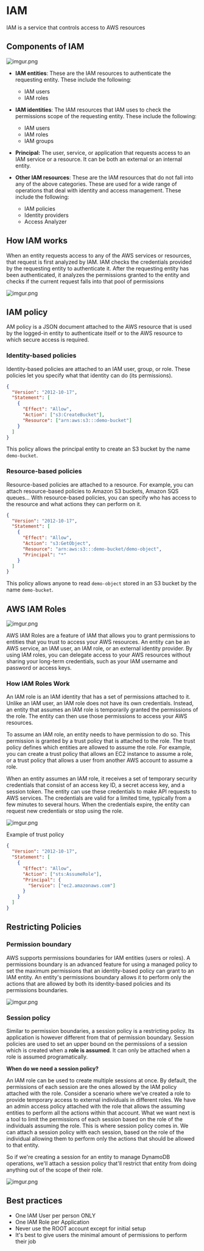 # IAM

IAM is a service that controls access to AWS resources

## Components of IAM

![imgur.png](https://i.imgur.com/SQBo4HN.png)

- **IAM entities**: These are the IAM resources to authenticate the requesting entity. These include the following:

  - IAM users
  - IAM roles

- **IAM identities**: The IAM resources that IAM uses to check the permissions scope of the requesting entity. These include the following:

  - IAM users
  - IAM roles
  - IAM groups

- **Principal:** The user, service, or application that requests access to an IAM service or a resource. It can be both an external or an internal entity.
- **Other IAM resources**: These are the IAM resources that do not fall into any of the above categories. These are used for a wide range of operations that deal with identity and access management. These include the following:
  - IAM policies
  - Identity providers
  - Access Analyzer

## How IAM works

When an entity requests access to any of the AWS services or resources, that request is first analyzed by IAM. IAM checks the credentials provided by the requesting entity to authenticate it. After the requesting entity has been authenticated, it analyzes the permissions granted to the entity and checks if the current request falls into that pool of permissions

![imgur.png](https://i.imgur.com/2P4miuD.png)

## IAM policy

AM policy is a JSON document attached to the AWS resource that is used by the logged-in entity to authenticate itself or to the AWS resource to which secure access is required.

### Identity-based policies

Identity-based policies are attached to an IAM user, group, or role. These policies let you specify what that identity can do (its permissions).

```json
{
  "Version": "2012-10-17",
  "Statement": [
    {
      "Effect": "Allow",
      "Action": ["s3:CreateBucket"],
      "Resource": ["arn:aws:s3:::demo-bucket"]
    }
  ]
}
```

This policy allows the principal entity to create an S3 bucket by the name `demo-bucket`.

### Resource-based policies

Resource-based policies are attached to a resource. For example, you can attach resource-based policies to Amazon S3 buckets, Amazon SQS queues... With resource-based policies, you can specify who has access to the resource and what actions they can perform on it.

```json
{
  "Version": "2012-10-17",
  "Statement": [
    {
      "Effect": "Allow",
      "Action": "s3:GetObject",
      "Resource": "arn:aws:s3:::demo-bucket/demo-object",
      "Principal": "*"
    }
  ]
}
```

This policy allows anyone to read `demo-object` stored in an S3 bucket by the name `demo-bucket`.

## AWS IAM Roles

![imgur.png](https://i.imgur.com/4hFLLFx.png)

AWS IAM Roles are a feature of IAM that allows you to grant permissions to entities that you trust to access your AWS resources. An entity can be an AWS service, an IAM user, an IAM role, or an external identity provider. By using IAM roles, you can delegate access to your AWS resources without sharing your long-term credentials, such as your IAM username and password or access keys.

### How IAM Roles Work

An IAM role is an IAM identity that has a set of permissions attached to it. Unlike an IAM user, an IAM role does not have its own credentials. Instead, an entity that assumes an IAM role is temporarily granted the permissions of the role. The entity can then use those permissions to access your AWS resources.

To assume an IAM role, an entity needs to have permission to do so. This permission is granted by a trust policy that is attached to the role. The trust policy defines which entities are allowed to assume the role. For example, you can create a trust policy that allows an EC2 instance to assume a role, or a trust policy that allows a user from another AWS account to assume a role.

When an entity assumes an IAM role, it receives a set of temporary security credentials that consist of an access key ID, a secret access key, and a session token. The entity can use these credentials to make API requests to AWS services. The credentials are valid for a limited time, typically from a few minutes to several hours. When the credentials expire, the entity can request new credentials or stop using the role.

![imgur.png](https://i.imgur.com/lhlBY5d.png)

Example of trust policy

```json
{
  "Version": "2012-10-17",
  "Statement": [
    {
      "Effect": "Allow",
      "Action": ["sts:AssumeRole"],
      "Principal": {
        "Service": ["ec2.amazonaws.com"]
      }
    }
  ]
}
```

## Restricting Policies

### Permission boundary

AWS supports permissions boundaries for IAM entities (users or roles). A permissions boundary is an advanced feature for using a managed policy to set the maximum permissions that an identity-based policy can grant to an IAM entity. An entity's permissions boundary allows it to perform only the actions that are allowed by both its identity-based policies and its permissions boundaries.

![imgur.png](https://i.imgur.com/YZYfwyU.png)

### Session policy

Similar to permission boundaries, a session policy is a restricting policy. Its application is however different from that of permission boundary. Session policies are used to set an upper bound on the permissions of a session which is created when a **role is assumed**. It can only be attached when a role is assumed programatically.

**When do we need a session policy?**

An IAM role can be used to create multiple sessions at once. By default, the permissions of each session are the ones allowed by the IAM policy attached with the role. Consider a scenario where we've created a role to provide temporary access to external individuals in different roles. We have an admin access policy attached with the role that allows the assuming entities to perform all the actions within that account. What we want next is a tool to limit the permissions of each session based on the role of the individuals assuming the role. This is where session policy comes in. We can attach a session policy with each session, based on the role of the individual allowing them to perform only the actions that should be allowed to that entity.

So if we're creating a session for an entity to manage DynamoDB operations, we'll attach a session policy that'll restrict that entity from doing anything out of the scope of their role.

![imgur.png](https://i.imgur.com/5SB2h2Z.png)

## Best practices

- One IAM User per person ONLY
- One IAM Role per Application
- Never use the ROOT account except for initial setup
- It's best to give users the minimal amount of permissions to perform their job
